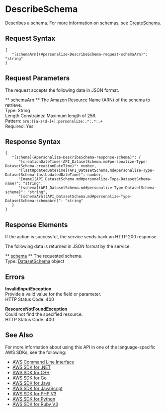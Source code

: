 # DescribeSchema<a name="API_DescribeSchema"></a>

Describes a schema\. For more information on schemas, see [CreateSchema](API_CreateSchema.md)\.

## Request Syntax<a name="API_DescribeSchema_RequestSyntax"></a>

```
{
   "[schemaArn](#personalize-DescribeSchema-request-schemaArn)": "string"
}
```

## Request Parameters<a name="API_DescribeSchema_RequestParameters"></a>

The request accepts the following data in JSON format\.

 ** [schemaArn](#API_DescribeSchema_RequestSyntax) **   <a name="personalize-DescribeSchema-request-schemaArn"></a>
The Amazon Resource Name \(ARN\) of the schema to retrieve\.  
Type: String  
Length Constraints: Maximum length of 256\.  
Pattern: `arn:([a-z\d-]+):personalize:.*:.*:.+`   
Required: Yes

## Response Syntax<a name="API_DescribeSchema_ResponseSyntax"></a>

```
{
   "[schema](#personalize-DescribeSchema-response-schema)": { 
      "[creationDateTime](API_DatasetSchema.md#personalize-Type-DatasetSchema-creationDateTime)": number,
      "[lastUpdatedDateTime](API_DatasetSchema.md#personalize-Type-DatasetSchema-lastUpdatedDateTime)": number,
      "[name](API_DatasetSchema.md#personalize-Type-DatasetSchema-name)": "string",
      "[schema](API_DatasetSchema.md#personalize-Type-DatasetSchema-schema)": "string",
      "[schemaArn](API_DatasetSchema.md#personalize-Type-DatasetSchema-schemaArn)": "string"
   }
}
```

## Response Elements<a name="API_DescribeSchema_ResponseElements"></a>

If the action is successful, the service sends back an HTTP 200 response\.

The following data is returned in JSON format by the service\.

 ** [schema](#API_DescribeSchema_ResponseSyntax) **   <a name="personalize-DescribeSchema-response-schema"></a>
The requested schema\.  
Type: [DatasetSchema](API_DatasetSchema.md) object

## Errors<a name="API_DescribeSchema_Errors"></a>

 **InvalidInputException**   
Provide a valid value for the field or parameter\.  
HTTP Status Code: 400

 **ResourceNotFoundException**   
Could not find the specified resource\.  
HTTP Status Code: 400

## See Also<a name="API_DescribeSchema_SeeAlso"></a>

For more information about using this API in one of the language\-specific AWS SDKs, see the following:
+  [AWS Command Line Interface](https://docs.aws.amazon.com/goto/aws-cli/personalize-2018-05-22/DescribeSchema) 
+  [AWS SDK for \.NET](https://docs.aws.amazon.com/goto/DotNetSDKV3/personalize-2018-05-22/DescribeSchema) 
+  [AWS SDK for C\+\+](https://docs.aws.amazon.com/goto/SdkForCpp/personalize-2018-05-22/DescribeSchema) 
+  [AWS SDK for Go](https://docs.aws.amazon.com/goto/SdkForGoV1/personalize-2018-05-22/DescribeSchema) 
+  [AWS SDK for Java](https://docs.aws.amazon.com/goto/SdkForJava/personalize-2018-05-22/DescribeSchema) 
+  [AWS SDK for JavaScript](https://docs.aws.amazon.com/goto/AWSJavaScriptSDK/personalize-2018-05-22/DescribeSchema) 
+  [AWS SDK for PHP V3](https://docs.aws.amazon.com/goto/SdkForPHPV3/personalize-2018-05-22/DescribeSchema) 
+  [AWS SDK for Python](https://docs.aws.amazon.com/goto/boto3/personalize-2018-05-22/DescribeSchema) 
+  [AWS SDK for Ruby V3](https://docs.aws.amazon.com/goto/SdkForRubyV3/personalize-2018-05-22/DescribeSchema) 